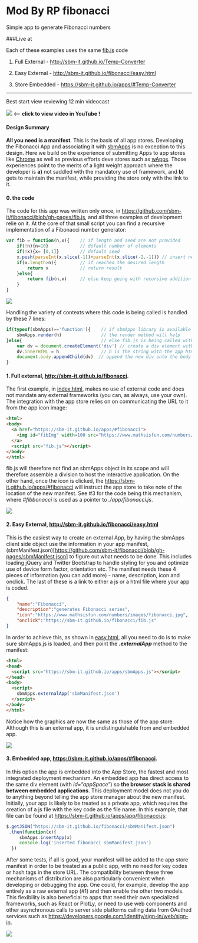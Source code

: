 # Mod By RP fibonacci
Simple app to generate Fibonacci numbers

###Live at

Each of these examples uses the same [fib.js](https://github.com/sbm-it/fibonacci/blob/gh-pages/fib.js) code

1. Full External - http://sbm-it.github.io/Temp-Converter

2. Easy External - http://sbm-it.github.io/fibonacci/easy.html

3. Store Embedded - https://sbm-it.github.io/apps/#Temp-Converter

___
Best start view reviewing 12 min videocast

[![](http://img.youtube.com/vi/ZQS3nlZMDzw/default.jpg)](http://www.youtube.com/watch?v=ZQS3nlZMDzw&vq=hd720) <— **click to view video in YouTube !**

#### Design Summary

**All you need is a manifest**. This is the basis of all app stores. Developing the Fibonacci App and associating it with [sbmApps](https://sbm-it.github.io/apps/) is no exception to this design. Here we build on the experience of submitting Apps to app stores like [Chrome](https://chrome.google.com/webstore/developer/dashboard) as well as previous efforts deve stores such as [wApps](https://github.com/wApps/manifest#wapps-all-you-need-is-a-manifest). Those experiences point to the merits of a light weight approach where the developer is **a)** not saddled with the mandatory use of framework, and **b)** gets to maintain the manifest, while providing the store only with the link to it.

#### 0. the code

The code for this app was written only once, in https://github.com/sbm-it/fibonacci/blob/gh-pages/fib.js, and all three examples of development relie on it. At the core of that small script you can find a recursive implementation of a Fibonacci number generator:

```javascript
var fib = function(n,x){	// if length and seed are not provided
	if(!n){n=10}			// default number of elements
    if(!x){x= [0,1]}		// default seed
    x.push(parseInt(x.slice(-1))+parseInt(x.slice(-2,-1))) // insert new element as the sum of the last two
    if(x.length>n){			// if reached the desired length
        return x			// return result
    }else{
        return fib(n,x) 	// else keep going with recursive addition
    }
}
```

![](http://sbm-it.github.io/fibonacci/fib.gif)

Handling the variety of contexts where this code is being called is handled by these 7 lines:

```javascript
if(typeof(sbmApps)=='function'){ 	// if sbmApps library is available to help
	sbmApps.render(h) 				// the render method will help
}else{ 								// else fib.js is being called without any help
    var dv = document.createElement('div') // create a div element with the native method
    dv.innerHTML = h  				// h is the string with the app html
    document.body.appendChild(dv)  // append the new div onto the body
}
```

#### 1. Full external, http://sbm-it.github.io/fibonacci.

The first example, in [index.html](https://github.com/sbm-it/fibonacci/blob/gh-pages/index.html), makes no use of external code and does not mandate any external frameworks (you can, as always, use your own). The integration with the app store relies on on communicating the URL to it from the app icon image:

```html
<html>
<body>
  <a href="https://sbm-it.github.io/apps/#fibonacci">
    <img id="fibImg" width=100 src="https://www.mathsisfun.com/numbers/images/fibonacci.jpg">
  </a>
  <script src="fib.js"></script>
</body>
</html>
```

fib.js will therefore not find an sbmApps object in its scope and will therefore assemble a division to host the interactive application. On the other hand, once the icon is clicked, the https://sbm-it.github.io/apps/#fibonacci will instruct the app store to take note of the location of the new manifest. See #3 for the code being this mechanism, where _#fibbonacci_ is used as a pointer to _./app/fibonacci.js_.

![](http://sbm-it.github.io/fibonacci/snap1.png)


#### 2. Easy External, http://sbm-it.github.io/fibonacci/easy.html

This is the easiest way to create an external App, by having the sbmApps client side object use the information in your app manifest, (sbmManifest.json)[https://github.com/sbm-it/fibonacci/blob/gh-pages/sbmManifest.json] to figure out what needs to be done. This includes loading jQuery and Twitter Bootstrap to handle styling for you and optimize use of device form factor, orientation etc. The manifest needs these 4 pieces of information (you can add more) - name, description, icon and onclick. The last of these is a link to either a js or a html file where your app is coded.

```json
{
    "name":"Fibonacci",
    "description":"generates Fibonacci series",
    "icon":"https://www.mathsisfun.com/numbers/images/fibonacci.jpg",
    "onclick":"https://sbm-it.github.io/fibonacci/fib.js"
}
```

In order to achieve this, as shown in [easy.html](https://github.com/sbm-it/fibonacci/blob/gh-pages/easy.html), all you need to do is to make sure sbmApps.js is loaded, and then point the _**.externalApp**_ method to the manifest:

```html
<html>
<head>
  <script src="https://sbm-it.github.io/apps/sbmApps.js"></script>
</head>
<body>
  <script>
    sbmApps.externalApp('sbmManifest.json')
  </script>
</body>
</html>
```

Notice how the graphics are now the same as those of the app store. Although this is an external app, it is undistinguishable from and embedded app.

![](http://sbm-it.github.io/fibonacci/snap2.png)

#### 3. Embedded app, https://sbm-it.github.io/apps/#fibonacci.

In this option the app is embedded into the App Store, the fastest and most integrated deployment mechanism. An embedded app has direct access to the same div element (with _id=“appSpace”_) so **the browser stack is shared between embedded applications**. This deployment model does not you do to anything beyond telling the app store manager about the new manifest. Initially, your app is likely to be treated as a private app, which requires the creation of a js file with the key code as the file name. In this example, that file can be found at https://sbm-it.github.io/apps/app/fibonacci.js:

```javascript
$.getJSON("https://sbm-it.github.io/fibonacci/sbmManifest.json")
 .then(function(x){
     sbmApps.insertApp(x)
     console.log('inserted fibonacci sbmManifest.json')
  })
```

After some tests, if all is good, your manifest will be added to the app store manifest in order to be treated as a public app, with no need for key codes or hash tags in the store URL. The compatibility between these three mechanisms of distribution are also particularly convenient when developing or debugging the app. One could, for example, develop the app entirely as a raw external app (#1) and then enable the other two models. This flexibility is also beneficial to apps that need their own specialized frameworks, such as React or PlotLy, or need to use web components and other asynchronous calls to server side platforms calling data from OAuthed services such as https://developers.google.com/identity/sign-in/web/sign-in.


![](http://sbm-it.github.io/fibonacci/snap3.png)
